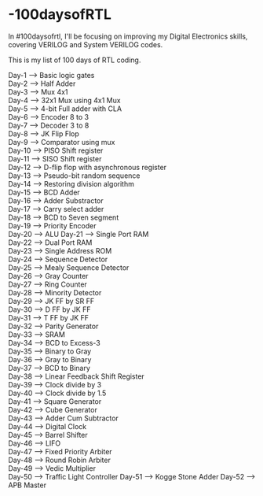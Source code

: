 # -100daysofRTL
In #100daysofrtl, I'll be focusing on improving my Digital Electronics skills, covering VERILOG and System VERILOG codes.

This is my list of 100 days of RTL coding.

Day-1 --> Basic logic gates  
Day-2 --> Half Adder  
Day-3 --> Mux 4x1  
Day-4 --> 32x1 Mux using 4x1 Mux  
Day-5 --> 4-bit Full adder with CLA  
Day-6 --> Encoder 8 to 3  
Day-7 --> Decoder 3 to 8  
Day-8 --> JK Flip Flop  
Day-9 --> Comparator using mux  
Day-10 --> PISO Shift register  
Day-11 --> SISO Shift register  
Day-12 --> D-flip flop with asynchronous register  
Day-13 --> Pseudo-bit random sequence  
Day-14 --> Restoring division algorithm  
Day-15 --> BCD Adder  
Day-16 --> Adder Substractor  
Day-17 --> Carry select adder  
Day-18 --> BCD to Seven segment  
Day-19 --> Priority Encoder  
Day-20 --> ALU 
Day-21 --> Single Port RAM  
Day-22 --> Dual Port RAM  
Day-23 --> Single Address ROM  
Day-24 --> Sequence Detector  
Day-25 --> Mealy Sequence Detector  
Day-26 --> Gray Counter  
Day-27 --> Ring Counter  
Day-28 --> Minority Detector  
Day-29 --> JK FF by SR FF  
Day-30 --> D FF by JK FF  
Day-31 --> T FF by JK FF  
Day-32 --> Parity Generator  
Day-33 --> SRAM  
Day-34 --> BCD to Excess-3  
Day-35 --> Binary to Gray  
Day-36 --> Gray to Binary  
Day-37 --> BCD to Binary  
Day-38 --> Linear Feedback Shift Register  
Day-39 --> Clock divide by 3  
Day-40 --> Clock divide by 1.5  
Day-41 --> Square Generator  
Day-42 --> Cube Generator  
Day-43 --> Adder Cum Subtractor  
Day-44 --> Digital Clock   
Day-45 --> Barrel Shifter   
Day-46 --> LIFO  
Day-47 --> Fixed Priority Arbiter  
Day-48 --> Round Robin Arbiter  
Day-49 --> Vedic Multiplier   
Day-50 --> Traffic Light Controller 
Day-51 --> Kogge Stone Adder
Day-52 --> APB Master
